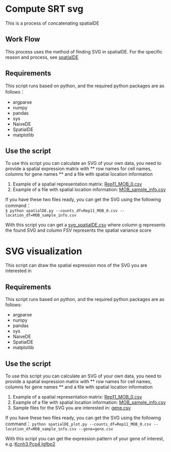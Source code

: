 # Compute SRT svg
This is a process of concatenating spatialDE
## Work Flow
This process uses the method of finding SVG in spatialDE. 
For the specific reason and process, see [spatialDE](https://www.nature.com/articles/nmeth.4636)
## Requirements
This script runs based on python, and the required python packages are as follows：
* argparse
* numpy
* pandas
* sys
* NaiveDE
* SpatialDE
* matplotlib
## Use the script
To use this script you can calculate an SVG of your own data, you need to provide 
a spatial expression matrix with ** row names for cell names, columns for gene names ** 
and a file with spatial location information 
1. Example of a spatial representation matrix: [Rep11_MOB_0.csv](https://github.com/gouxiaojuan/pipeline_spatialDE/blob/main/example/Rep11_MOB_0.csv)<br>
2. Example of a file with spatial location information: [MOB_sample_info.csv](https://github.com/gouxiaojuan/pipeline_spatialDE/blob/main/example/MOB_sample_info.csv)<br>

If you have these two files ready, you can get the SVG using the following command：<br>
`$ python spatialDE.py --counts_df=Rep11_MOB_0.csv --location_df=MOB_sample_info.csv`

With this script you can get a [svg_spatialDE.csv](https://github.com/gouxiaojuan/pipeline_spatialDE/blob/main/example/svg_spatialDE.csv)
where column g represents the found SVG and column FSV represents the spatial variance score

# SVG visualization
This script can draw the spatial expression mos of the SVG you are interested in
## Requirements
This script runs based on python, and the required python packages are as follows:
* argparse
* numpy
* pandas
* sys
* NaiveDE
* SpatialDE
* matplotlib
## Use the script
To use this script you can calculate an SVG of your own data, you need to provide 
a spatial expression matrix with ** row names for cell names, columns for gene names ** 
and a file with spatial location information 
1. Example of a spatial representation matrix: [Rep11_MOB_0.csv](https://github.com/gouxiaojuan/pipeline_spatialDE/blob/main/example/Rep11_MOB_0.csv)<br>
2. Example of a file with spatial location information: [MOB_sample_info.csv](https://github.com/gouxiaojuan/pipeline_spatialDE/blob/main/example/MOB_sample_info.csv)<br>
3. Sample files for the SVG you are interested in: [gene.csv](https://github.com/gouxiaojuan/pipeline_spatialDE/blob/main/example/gene.csv)

If you have these two files ready, you can get the SVG using the following command：
`python spatialDE_plot.py --counts_df=Rep11_MOB_0.csv --location_df=MOB_sample_info.csv --gene=gene.csv`

With this script you can get the expression pattern of your gene of interest, e.g.:[Kcnh3](https://github.com/gouxiaojuan/pipeline_spatialDE/blob/main/image/scatter0.pdf),[Pcp4](https://github.com/gouxiaojuan/pipeline_spatialDE/blob/main/image/scatter1.pdf),[Igfbp2](https://github.com/gouxiaojuan/pipeline_spatialDE/blob/main/image/scatter2.pdf)